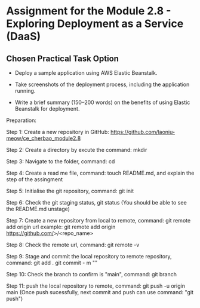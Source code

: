 # Assignment for the Module 2.8 - Exploring Deployment as a Service (DaaS)

## Chosen Practical Task Option

- Deploy a sample application using AWS Elastic Beanstalk.

- Take screenshots of the deployment process, including the application running.

- Write a brief summary (150–200 words) on the benefits of using Elastic Beanstalk for deployment.

Preparation:

Step 1: Create a new repository in GitHub: https://github.com/laoniu-meow/ce_cherbao_module2.8

Step 2: Create a directory by excute the command: mkdir <foldername>

Step 3: Navigate to the folder, command: cd <foldername>

Step 4: Create a read me file, command: touch README.md, and explain the step of the assingment

Step 5: Initialise the git repository, command: git init

Step 6: Check the git staging status, git status (You should be able to see the README.md unstage)

Step 7: Create a new repository from local to remote, command: git remote add origin <github url>
url example: git remote add origin https://github.com/<username>>/<repo_name>

Step 8: Check the remote url, command: git remote -v

Step 9: Stage and commit the local repository to remote repository, command:
git add .
git commit - m "<commit message>"

Step 10: Check the branch to confirm is "main", command: git branch

Step 11: push the local repository to remote, command: git push -u origin main (Once push sucessfully, next commit and push can use command: "git push")
